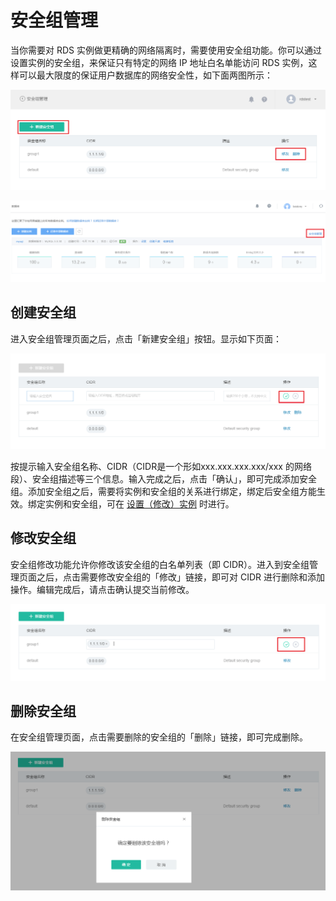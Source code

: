 # 安全组管理

当你需要对 RDS 实例做更精确的网络隔离时，需要使用安全组功能。你可以通过设置实例的安全组，来保证只有特定的网络 IP 地址白名单能访问 RDS 实例，这样可以最大限度的保证用户数据库的网络安全性，如下面两图所示：

![](../image/RDS-安全组.png)

![](../image/RDS-安全组管理.png)

## 创建安全组

进入安全组管理页面之后，点击「新建安全组」按钮。显示如下页面： 

![](../image/RDS-安全组-添加.png)

按提示输入安全组名称、CIDR（CIDR是一个形如xxx.xxx.xxx.xxx/xxx 的网络段）、安全组描述等三个信息。输入完成之后，点击「确认」，即可完成添加安全组。添加安全组之后，需要将实例和安全组的关系进行绑定，绑定后安全组方能生效。绑定实例和安全组，可在 [设置（修改）实例](#a) 时进行。

## 修改安全组

安全组修改功能允许你修改该安全组的白名单列表（即 CIDR）。进入到安全组管理页面之后，点击需要修改安全组的「修改」链接，即可对 CIDR 进行删除和添加操作。编辑完成后，请点击确认提交当前修改。 

![](../image/RDS-安全组-修改.png)

## 删除安全组

在安全组管理页面，点击需要删除的安全组的「删除」链接，即可完成删除。 

![](../image/RDS-安全组-删除.png)


 